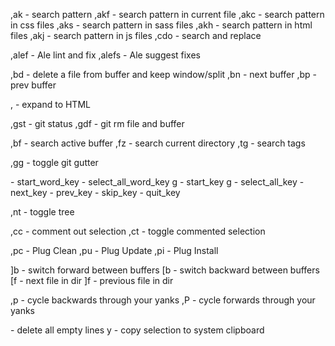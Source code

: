 <!-- Ag -->
,ak - search pattern
,akf - search pattern in current file
,akc - search pattern in css files
,aks - search pattern in sass files
,akh - search pattern in html files
,akj - search pattern in js files
,cdo - search and replace

<!-- Ale -->
,alef - Ale lint and fix
,alefs - Ale suggest fixes

<!-- Buffkil -->
,bd - delete a file from buffer and keep window/split
,bn - next buffer
,bp - prev buffer

<!-- Emmet -->
<C-y>, - expand to HTML

<!-- Fugitive -->
,gst - git status
,gdf - git rm file and buffer

<!-- fzf -->
,bf - search active buffer
,fz - search current directory
,tg - search tags

<!-- Git gutter -->
,gg - toggle git gutter

<!-- Multi Cursor -->
<C-n> - start_word_key
<A-n> - select_all_word_key
g<C-n> - start_key
g<A-n> - select_all_key
<C-n> - next_key
<C-p> - prev_key
<C-x> - skip_key
<Esc> - quit_key

<!-- NERDtree -->
,nt - toggle tree

<!-- NERDCommenter -->
,cc - comment out selection
,ct - toggle commented selection

<!-- Plug -->
,pc - Plug Clean
,pu - Plug Update
,pi - Plug Install

<!-- Unimpaired -->
]b - switch forward between buffers
[b - switch backward between buffers
[f - next file in dir
]f - previous file in dir

<!-- Yankstack -->
,p - cycle backwards through your yanks
,P - cycle forwards through your yanks

<!-- OTHER -->
<C-o> - delete all empty lines
<Leader>y - copy selection to system clipboard